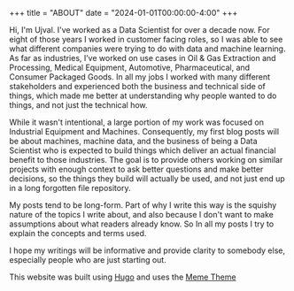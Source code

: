 +++
title = "ABOUT"
date = "2024-01-01T00:00:00-4:00"
+++

Hi, I'm Ujval. I've worked as a Data Scientist for over a decade now.  For eight of those years I worked in customer facing roles, so I was able to see what different companies were trying to do with data and machine learning. As far as industries, I’ve worked on use cases in Oil & Gas Extraction and Processing, Medical Equipment, Automotive, Pharmaceutical, and Consumer Packaged Goods. In all my jobs I worked with many different stakeholders and experienced both the business and technical side of things, which made me better at understanding why people wanted to do things, and not just the technical how. 

While it wasn't intentional, a large portion of my work was focused on Industrial Equipment and Machines.  Consequently, my first blog posts will be about machines, machine data, and the business of being a Data Scientist who is expected to build things which deliver an actual financial benefit to those industries.  The goal is to provide others working on similar projects with enough context to ask better questions and make better decisions, so the things they build will actually be used, and not just end up in a long forgotten file repository.

My posts tend to be long-form.  Part of why I write this way is the squishy nature of the topics I write about, and also because I don't want to make assumptions about what readers already know. So In all my posts I try to explain the concepts and terms used.

I hope my writings will be informative and provide clarity to somebody else, especially people who are just starting out.

This website was built using [Hugo](https://gohugo.io/) and uses the [Meme Theme](https://github.com/reuixiy/hugo-theme-meme) 
